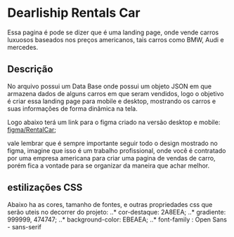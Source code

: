 # Dearliship Rentals Car

Essa pagina é pode se dizer que é uma landing page, onde vende carros luxuosos baseados nos preços americanos, tais carros como
BMW, Audi e mercedes.

## Descrição

No arquivo possui um Data Base onde possui um objeto JSON em que armazena dados de alguns carros em que seram vendidos, logo o 
objetivo é criar essa landing page para mobile e desktop, mostrando os carros e suas informações de forma dinâmica na tela.

Logo abaixo terá um link para o figma criado na versão desktop e mobile:
[figma/RentalCar](https://www.figma.com/file/LAHA0uXF4pRh8xi3H4SZ0C/dearliship?node-id=0%3A1);

vale lembrar que é sempre importante seguir todo o design mostrado no figma, imagine que isso é um trabalho profissional, onde você
é contratado por uma empresa americana para criar uma pagina de vendas de carro, porém fica a vontade para se organizar da maneira que
achar melhor.

## estilizações CSS 
Abaixo ha as cores, tamanho de fontes, e outras propriedades css que serão uteis no decorrer do projeto:
 ..* cor-destaque: 2A8EEA;
 ..* gradiente: 999999, 474747;
 ..* background-color: EBEAEA;
 ..* font-family : Open Sans - sans-serif